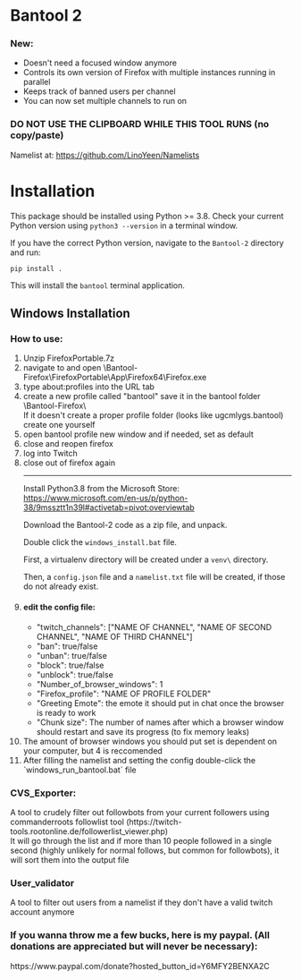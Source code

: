 <h1>Bantool 2</h1>

<h3>New:</h3>
<ul>
<li>Doesn't need a focused window anymore</li>
<li>Controls its own version of Firefox with multiple instances running in parallel</li>
<li>Keeps track of banned users per channel</li>
<li>You can now set multiple channels to run on</li>
</ul>

<h3>DO NOT USE THE CLIPBOARD WHILE THIS TOOL RUNS (no copy/paste)</h3>

Namelist at: https://github.com/LinoYeen/Namelists

# Installation

This package should be installed using Python >= 3.8. Check your current Python version using `python3 --version` in a terminal window.

If you have the correct Python version, navigate to the `Bantool-2` directory and run:

```shell
pip install .
```

This will install the `bantool` terminal application.

## Windows Installation

<h3>How to use:</h3>
<ol>
<li>Unzip FirefoxPortable.7z</li>
<li>navigate to and open \Bantool-Firefox\FirefoxPortable\App\Firefox64\Firefox.exe</li>
<li>type about:profiles into the URL tab</li>
<li>create a new profile called "bantool" save it in the bantool folder \Bantool-Firefox\ <br>
	If it doesn't create a proper profile folder (looks like ugcmlygs.bantool) create one yourself</li>
<li>open bantool profile new window and if needed, set as default
<li>close and reopen firefox
<li>log into Twitch
<li>close out of firefox again

---
Install Python3.8 from the Microsoft Store: <https://www.microsoft.com/en-us/p/python-38/9mssztt1n39l#activetab=pivot:overviewtab>

Download the Bantool-2 code as a zip file, and unpack.

Double click the `windows_install.bat` file.

First, a virtualenv directory will be created under a `venv\` directory.

Then, a `config.json` file and a `namelist.txt` file will be created, if those do not already exist.

<li><h4>edit the config file:</h4>
<ul>
<li>"twitch_channels": ["NAME OF CHANNEL", "NAME OF SECOND CHANNEL", "NAME OF THIRD CHANNEL"]</li>
<li>"ban": true/false</li>
<li>"unban": true/false</li>
<li>"block": true/false</li>
<li>"unblock": true/false</li>
<li>"Number_of_browser_windows": 1</li>
<li>"Firefox_profile": "NAME OF PROFILE FOLDER"</li>
<li>"Greeting Emote": the emote it should put in chat once the browser is ready to work</li>
<li>"Chunk size": The number of names after which a browser window should restart and save its progress (to fix memory leaks)</li>
</ul></li>

<li>The amount of browser windows you should put set is dependent on your computer, but 4 is reccomended</li>
<li>After filling the namelist and setting the config double-click the `windows_run_bantool.bat` file</li>
</ol>


<h3>CVS_Exporter:</h3>
A tool to crudely filter out followbots from your current followers using commanderroots followlist tool (https://twitch-tools.rootonline.de/followerlist_viewer.php) <br>
It will go through the list and if more than 10 people followed in a single second (highly unlikely for normal follows, but common for followbots), it will sort them into the output file

<h3>User_validator</h3>
A tool to filter out users from a namelist if they don't have a valid twitch account anymore

<div>
<h3> If you wanna throw me a few bucks, here is my paypal. (All donations are appreciated but will never be necessary):</h3>
https://www.paypal.com/donate?hosted_button_id=Y6MFY2BENXA2C
</div>
